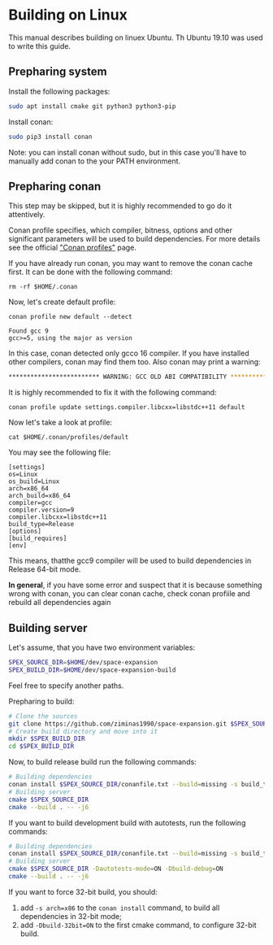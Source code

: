 # Building on Linux
This manual describes building on linuex Ubuntu. Th Ubuntu 19.10 was used to write this guide.

## Prepharing system
Install the following packages:
```bash
sudo apt install cmake git python3 python3-pip
```

Install conan:
```bash
sudo pip3 install conan
```
Note: you can install conan without sudo, but in this case you'll have to manually add conan to the your PATH environment.

## Prepharing conan
This step may be skipped, but it is highly recommended to go do it attentively.

Conan profile specifies, which compiler, bitness, options and other significant parameters will be used to build dependencies. For more details see the official ["Conan profiles"](https://docs.conan.io/en/latest/reference/profiles.html) page.

If you have already run conan, you may want to remove the conan cache first. It can be done with the following command:
```
rm -rf $HOME/.conan
```
Now, let's create default profile:
```
conan profile new default --detect

Found gcc 9
gcc>=5, using the major as version
```
In this case, conan detected only gcco 16 compiler. If you have installed other compilers, conan may find them too. Also conan may print a warning:
```bash
************************* WARNING: GCC OLD ABI COMPATIBILITY ***********************
```
It is highly recommended to fix it with the following command:
```
conan profile update settings.compiler.libcxx=libstdc++11 default
```

Now let's take a look at profile:
```
cat $HOME/.conan/profiles/default
```

You may see the following file:
```
[settings]
os=Linux
os_build=Linux
arch=x86_64
arch_build=x86_64
compiler=gcc
compiler.version=9
compiler.libcxx=libstdc++11
build_type=Release
[options]
[build_requires]
[env]
```
This means, thatthe gcc9 compiler will be used to build dependencies in Release 64-bit mode.

**In general**, if you have some error and suspect that it is because something wrong with conan, you can clear conan cache, check conan profiile and rebuild all dependencies again

## Building server
Let's assume, that you have two environment variables:
```bash
SPEX_SOURCE_DIR=$HOME/dev/space-expansion
SPEX_BUILD_DIR=$HOME/dev/space-expansion-build
```
Feel free to specify another paths.

Prepharing to build:
```bash
# Clone the sources
git clone https://github.com/ziminas1990/space-expansion.git $SPEX_SOURCE_DIR
# Create build directory and move into it
mkdir $SPEX_BUILD_DIR
cd $SPEX_BUILD_DIR
```

Now, to build release build run the following commands:
```bash
# Building dependencies
conan install $SPEX_SOURCE_DIR/conanfile.txt --build=missing -s build_type=Release
# Building server
cmake $SPEX_SOURCE_DIR
cmake --build . -- -j6
```

If you want to build development build with autotests, run the following commands:
```bash
# Building dependencies
conan install $SPEX_SOURCE_DIR/conanfile.txt --build=missing -s build_type=Debug
# Building server
cmake $SPEX_SOURCE_DIR -Dautotests-mode=ON -Dbuild-debug=ON
cmake --build . -- -j6
```

If you want to force 32-bit build, you should:
1. add `-s arch=x86` to the `conan install` command, to build all dependencies in 32-bit mode;
2. add `-Dbuild-32bit=ON` to the first cmake command, to configure 32-bit build.
